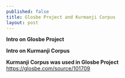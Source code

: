 ```yaml
---
published: false
title: Glosbe Project and Kurmanji Corpus
layout: post
---
```

**Intro on Glosbe Project**

**Intro on Kurmanji Corpus**

**Kurmanji Corpus was used in Glosbe Project**
https://glosbe.com/source/101709
